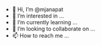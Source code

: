 - 👋 Hi, I’m @mjanapat
- 👀 I’m interested in ...
- 🌱 I’m currently learning ...
- 💞️ I’m looking to collaborate on ...
- 📫 How to reach me ...

<!---
mjanapat/mjanapat is a ✨ special ✨ repository because its `README.md` (this file) appears on your GitHub profile.
You can click the Preview link to take a look at your changes.
--->
